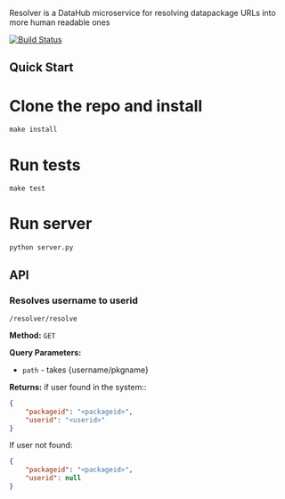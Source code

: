 Resolver is a DataHub microservice for resolving datapackage URLs into more human readable ones

[![Build Status](https://travis-ci.org/datahq/resolver.svg?branch=master)](https://travis-ci.org/datahq/resolver)

## Quick Start

# Clone the repo and install

`make install`

# Run tests

`make test`

# Run server

`python server.py`


## API

### Resolves username to userid 

`/resolver/resolve`

**Method:** `GET`

**Query Parameters:**

 - `path` - takes {username/pkgname}

**Returns:**
if user found in the system::
```json
{
    "packageid": "<packageid>",
    "userid": "<userid>"
}
```
If user not found:
```json
{
    "packageid": "<packageid>",
    "userid": null
}
```

